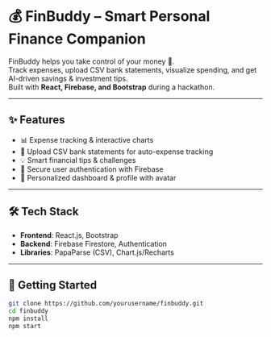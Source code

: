 # 💰 FinBuddy – Smart Personal Finance Companion  

FinBuddy helps you take control of your money 🚀.  
Track expenses, upload CSV bank statements, visualize spending, and get AI-driven savings & investment tips.  
Built with **React, Firebase, and Bootstrap** during a hackathon.  

---

## ✨ Features  
- 📊 Expense tracking & interactive charts  
- 📂 Upload CSV bank statements for auto-expense tracking  
- 💡 Smart financial tips & challenges  
- 🔐 Secure user authentication with Firebase  
- 👤 Personalized dashboard & profile with avatar  

---

## 🛠 Tech Stack  
- **Frontend**: React.js, Bootstrap  
- **Backend**: Firebase Firestore, Authentication  
- **Libraries**: PapaParse (CSV), Chart.js/Recharts  

---

## 🚀 Getting Started  
```bash
git clone https://github.com/yourusername/finbuddy.git
cd finbuddy
npm install
npm start
